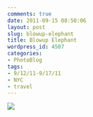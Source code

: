 ```yaml
---
comments: true
date: 2011-09-15 08:50:06
layout: post
slug: blowup-elephant
title: Blowup Elephant
wordpress_id: 4507
categories:
- PhotoBlog
tags:
- 9/12/11-9/17/11
- NYC
- travel
---
```


![](http://ryanfitzer.com/main/wp-content/uploads/2011/09/2011-09-12-at-10-54-00.jpg)
